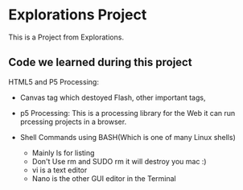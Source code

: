 # Explorations Project
This is a Project from Explorations.

## Code we learned during this project

HTML5 and P5 Processing: 
- Canvas tag which destoyed Flash, other important tags, <audio> and <draw></draw>

- p5 Processing: This is a processing library for the Web it can run prcessing projects in a browser.

- Shell Commands using BASH(Which is one of many Linux shells)
    -   Mainly ls for listing
    -   Don't Use rm and SUDO rm it will destroy you mac :)
    -   vi is a text editor
    -   Nano is the other GUI editor in the Terminal
        
``` End of File

